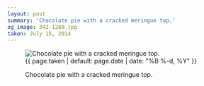 ```yaml
---
layout: post
summary: 'Chocolate pie with a cracked meringue top.'
og_image: 342-1280.jpg
taken: July 15, 2014
---
```


<figure class="post" data-src="{{ site.assets_url }}/{{ page.og_image }}">
<img alt="Chocolate pie with a cracked meringue top." sizes="(min-width: 700px) 50vw, calc(100vw - 2rem)" src="{{ site.assets_url }}/342-640.jpg" srcset="{{ site.assets_url }}/342-1280.jpg 1280w, {{ site.assets_url }}/342-960.jpg 960w, {{ site.assets_url }}/342-640.jpg 640w, {{ site.assets_url }}/342-320.jpg 320w"/>
<figcaption>
<time>{{ page.taken | default: page.date | date: "%B %-d, %Y" }}</time>
<p>Chocolate pie with a cracked meringue top.</p>
</figcaption>
</figure>
